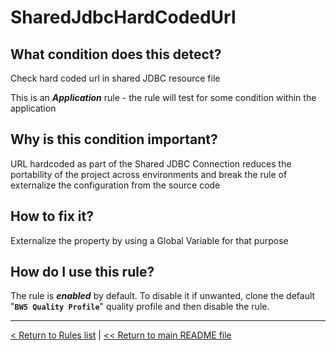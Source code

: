 # SharedJdbcHardCodedUrl

## What condition does this detect?

Check hard coded url in shared JDBC resource file

This is an ***Application*** rule - the rule will test for some condition within the application

## Why is this condition important?

URL hardcoded as part of the Shared JDBC Connection reduces the portability of the project across environments and break the rule of externalize the configuration from the source code

## How to fix it?

Externalize the property by using a Global Variable for that purpose

## How do I use this rule?

The rule is **_enabled_** by default. To disable it if unwanted, clone the default "**`BW5 Quality Profile`**" quality profile and then disable the rule.

---
[< Return to Rules list](./RULES.md) |  [<< Return to main README file](../../../README.md)
